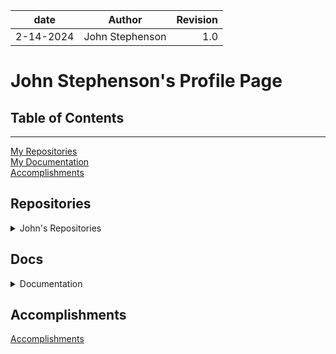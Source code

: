 | date | Author | Revision |
| :-------: |:---------------: |-------: |
| 2-14-2024 | John Stephenson | 1.0 |  

# John Stephenson's Profile Page

## Table of Contents  
---  
[My Repositories](#repositories)  
[My Documentation](#docs)  
[Accomplishments](#accomplishments)  

## Repositories  

<details>

<summary>John's Repositories</summary>   


[Next.js CSS Variables](https://github.com/John-Stephenson-STL/nextjs-seo-navbar-css-variables-starter)  

[Next.js DarkMode](https://github.com/John-Stephenson-STL/nextjs-darkmode-toggle-css-variables-seo)  

[React Hooks](https://github.com/John-Stephenson-STL/React-todo-with-hooks)  

[React.js CSS Variable Dark Mode Toggle](https://github.com/John-Stephenson-STL/reactjs-darkmode-toggle-css-variables-seo-starter)  

[React CSS Modules](https://github.com/John-Stephenson-STL/React-Hooks-CSS-Module)  

[React Hook Router](https://github.com/John-Stephenson-STL/React-Hook_Router)  

[Goto Top](#documentation)  

</details>  

## Docs  

<details>

<summary>Documentation</summary>   


[How To](https://github.com/John-Stephenson-STL/MarkDown-Documentation/blob/main/How-To.md)  

[Website Documentation](https://github.com/John-Stephenson-STL/MarkDown-Documentation/blob/main/John.S.Doc.md)  

</details>

## Accomplishments  

[Accomplishments](https://github.com/John-Stephenson-STL/MarkDown-Documentation/blob/main/Accomplishments.md)  
